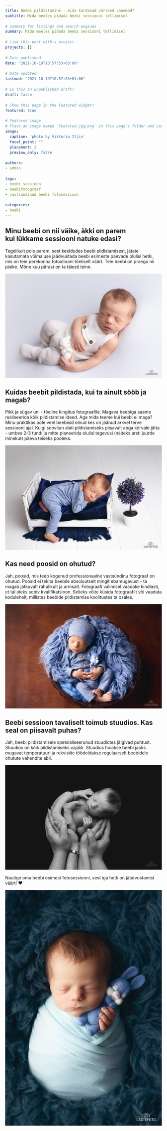 ```yaml
---
title: Beebi pildistamine - mida kardavad värsked vanemad?
subtitle: Mida meeles pidada beebi sessiooni tellimisel

# Summary for listings and search engines
summary: Mida meeles pidada beebi sessiooni tellimisel

# Link this post with a project
projects: []

# Date published
date: "2021-10-19T10:57:53+03:00"

# Date updated
lastmod: "2021-10-19T10:57:53+03:00"

# Is this an unpublished draft?
draft: false

# Show this page in the Featured widget?
featured: true

# Featured image
# Place an image named `featured.jpg/png` in this page's folder and customize its options here.
image:
  caption: 'photo by Viktoria Iljin'
  focal_point: ""
  placement: 2
  preview_only: false

authors:
- admin

tags:
- beebi sessioon
- beebifotograaf
- vastsündinud beebi fotosessioon

categories:
- beebi
---
```

## Minu beebi on nii väike, äkki on parem kui lükkame sessiooni natuke edasi?

Tegelikult pole parem, sest keeldudes beebi pildistamisest, jätate kasutamata võimaluse jäädvustada beebi esimeste päevade olulisi hetki, mis on teie perekonna fotoalbumi tõeliselt väärt. Teie beebi on praegu nii pisike. Mõne kuu pärast on ta täiesti teine.

![beebi pildistamine Tallinnas](./beebi-pildistamine-1.jpg) 

## Kuidas beebit pildistada, kui ta ainult sööb ja magab?

Pikk ja sügav uni - tõeline kingitus fotograafile. Magava beebiga saame realiseerida kõik pildistamise ideed. Aga mida teeme kui beebi ei maga? Minu praktikas pole veel beebisid olnud kes on jäänud ärkvel terve sessiooni ajal. Kuigi soovitan alati pildistamiseks piisavalt aega kõrvale jätta - umbes 2-3 tundi ja mitte planeerida olulisi tegevusi (näiteks arsti juurde minekut) päeva teiseks pooleks.

![beebi sessioon stuudios](./beebi-pildistamine-2.jpg)

## Kas need poosid on ohutud?

Jah, poosid, mis teeb kogenud professionaalne vastsündinu fotograaf on ohutud. Poosid ei tekita beebile absoluutselt mingit ebamugavust - ta magab jätkuvalt rahulikult ja armsalt. Fotograafi valimisel vaadake kindlasti, et tal oleks sobiv kvalifikatsioon. Selleks võite küsida fotograafilt või vaadata kodulehelt, millistes beebide pildistamise koolitustes ta osales. 

![beebi pildistamine Tallinnas](./beebi-pildistamine-3.jpg)

## Beebi sessioon tavaliselt toimub stuudios. Kas seal on piisavalt puhas?

Jah, beebi pildistamisele spetsialiseerunud stuudiotes jälgivad puhtust. Stuudios on kõik pildistamiseks vajalik. Stuudios hoiakse beebi jaoks mugavat temperatuuri ja rekvisiite töödeldakse regulaarselt beebidele ohutute vahendite abil.

![beebi pildistamine](./beebi-pildistamine-4.jpg)

Nautige oma beebi esimest fotosessiooni, sest iga hetk on jäädvustamist väärt! ❤️

![beebi sessioon Tallinnas](./beebi-pildistamine-5.jpg)
